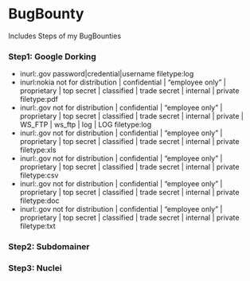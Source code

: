 # BugBounty
Includes Steps of my BugBounties

### Step1: Google Dorking
- inurl:.gov password|credential|username filetype:log
- inurl:nokia not for distribution | confidential | “employee only” | proprietary | top secret | classified | trade secret | internal | private filetype:pdf
- inurl:.gov not for distribution | confidential | “employee only” | proprietary | top secret | classified | trade secret | internal | private | WS_FTP | ws_ftp | log | LOG filetype:log
- inurl:.gov not for distribution | confidential | “employee only” | proprietary | top secret | classified | trade secret | internal | private filetype:xls
- inurl:.gov not for distribution | confidential | “employee only” | proprietary | top secret | classified | trade secret | internal | private filetype:csv
- inurl:.gov not for distribution | confidential | “employee only” | proprietary | top secret | classified | trade secret | internal | private filetype:doc
- inurl:.gov not for distribution | confidential | “employee only” | proprietary | top secret | classified | trade secret | internal | private filetype:txt

### Step2: Subdomainer

### Step3: Nuclei
